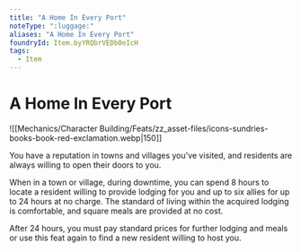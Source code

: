 ```yaml
---
title: "A Home In Every Port"
noteType: ":luggage:"
aliases: "A Home In Every Port"
foundryId: Item.byYRQbrVEDb0eIcH
tags:
  - Item
---
```


# A Home In Every Port
![[Mechanics/Character Building/Feats/zz_asset-files/icons-sundries-books-book-red-exclamation.webp|150]]

You have a reputation in towns and villages you've visited, and residents are always willing to open their doors to you.

When in a town or village, during downtime, you can spend 8 hours to locate a resident willing to provide lodging for you and up to six allies for up to 24 hours at no charge. The standard of living within the acquired lodging is comfortable, and square meals are provided at no cost.

After 24 hours, you must pay standard prices for further lodging and meals or use this feat again to find a new resident willing to host you.
